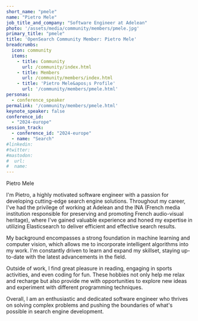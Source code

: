 ```yaml
---
short_name: "pmele"
name: "Pietro Mele"
job_title_and_company: "Software Engineer at Adelean"
photo: '/assets/media/community/members/pmele.jpg'
primary_title: "pmele"
title: 'OpenSearch Community Member: Pietro Mele'
breadcrumbs:
  icon: community
  items:
    - title: Community
      url: /community/index.html
    - title: Members
      url: /community/members/index.html
    - title: 'Pietro Mele&apos;s Profile'
      url: '/community/members/pmele.html'
personas:
  - conference_speaker
permalink: '/community/members/pmele.html'
keynote_speaker: false
conference_id: 
  - "2024-europe"
session_track: 
  - conference_id: "2024-europe"
  - name: "Search"
#linkedin: 
#twitter: 
#mastodon:
#  url: 
#  name: 
---
```

Pietro Mele

I'm Pietro, a highly motivated software engineer with a passion for developing cutting-edge search engine solutions. Throughout my career, I've had the privilege of working at Adelean and the INA (French media institution responsible for preserving and promoting French audio-visual heritage), where I've gained valuable experience and honed my expertise in utilizing Elasticsearch to deliver efficient and effective search results.

My background encompasses a strong foundation in machine learning and computer vision, which allows me to incorporate intelligent algorithms into my work. I'm constantly driven to learn and expand my skillset, staying up-to-date with the latest advancements in the field.

Outside of work, I find great pleasure in reading, engaging in sports activities, and even coding for fun. These hobbies not only help me relax and recharge but also provide me with opportunities to explore new ideas and experiment with different programming techniques.

Overall, I am an enthusiastic and dedicated software engineer who thrives on solving complex problems and pushing the boundaries of what's possible in search engine development.